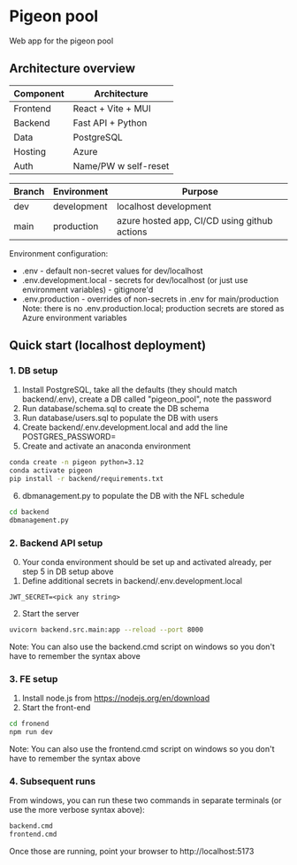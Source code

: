 # Pigeon pool

Web app for the pigeon pool

## Architecture overview
| Component | Architecture |
| --------- | ------------ |
| Frontend  | React + Vite + MUI |
| Backend   | Fast API + Python
| Data      | PostgreSQL |
| Hosting   | Azure |
| Auth      | Name/PW w self-reset |

| Branch | Environment | Purpose |
| ------ | ----------- | ------- |
| dev    | development | localhost development |
| main   | production  | azure hosted app, CI/CD using github actions |

Environment configuration:
* .env - default non-secret values for dev/localhost
* .env.development.local - secrets for dev/localhost (or just use environment variables) - gitignore'd
* .env.production - overrides of non-secrets in .env for main/production
Note: there is no .env.production.local; production secrets are stored as Azure environment variables

## Quick start (localhost deployment)

### 1. DB setup
1. Install PostgreSQL, take all the defaults (they should match backend/.env), create a DB called "pigeon_pool", note the password
2. Run database/schema.sql to create the DB schema
3. Run database/users.sql to populate the DB with users
4. Create backend/.env.development.local and add the line POSTGRES_PASSWORD=<your password>
5. Create and activate an anaconda environment
```bash
conda create -n pigeon python=3.12
conda activate pigeon
pip install -r backend/requirements.txt
```
6. dbmanagement.py to populate the DB with the NFL schedule
```bash
cd backend
dbmanagement.py
```


### 2. Backend API setup
0. Your conda environment should be set up and activated already, per step 5 in DB setup above
1. Define additional secrets in backend/.env.development.local
```env
JWT_SECRET=<pick any string>
```
2. Start the server 
```bash
uvicorn backend.src.main:app --reload --port 8000
```
Note: You can also use the backend.cmd script on windows so you don't have to remember the syntax above

### 3. FE setup
1. Install node.js from https://nodejs.org/en/download
2. Start the front-end
```bash
cd fronend
npm run dev
```
Note: You can also use the frontend.cmd script on windows so you don't have to remember the syntax above

### 4. Subsequent runs
From windows, you can run these two commands in separate terminals (or use the more verbose syntax above):
```cmd
backend.cmd
frontend.cmd
```
Once those are running, point your browser to http://localhost:5173